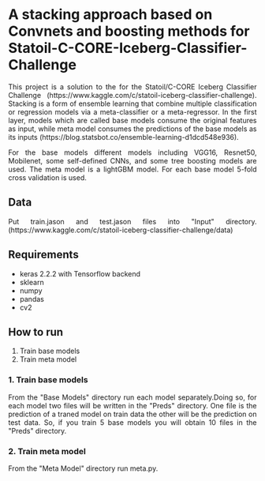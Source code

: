 # A stacking approach based on Convnets and boosting methods for Statoil-C-CORE-Iceberg-Classifier-Challenge

<p align="justify">This project is a solution to the for the Statoil/C-CORE Iceberg Classifier Challenge (https://www.kaggle.com/c/statoil-iceberg-classifier-challenge). Stacking is a form of ensemble learning that combine multiple classification or regression models via a meta-classifier or a meta-regressor. In the first layer, models which are called base models consume the original features as input, while meta model consumes the predictions of the base models as its inputs (https://blog.statsbot.co/ensemble-learning-d1dcd548e936). 

<p align="justify">For the base models different models including VGG16, Resnet50, Mobilenet, some self-defined CNNs, and some tree boosting models are used. The meta model is a lightGBM model. For each base model 5-fold cross validation is used.

## Data
<p align="justify">Put train.jason and test.jason files into "Input" directory. (https://www.kaggle.com/c/statoil-iceberg-classifier-challenge/data)

## Requirements

- keras 2.2.2 with Tensorflow backend
- sklearn
- numpy
- pandas
- cv2

## How to run

1. Train base models
2. Train meta model

### 1. Train base models
<p align="justify">From the "Base Models" directory run each model separately.Doing so, for each model two files will be written in the "Preds" directory. One file is the prediction of a traned model on train data the other will be the prediction on test data. So, if you train 5 base models you will obtain 10 files in the "Preds" directory.

### 2. Train meta model
From the "Meta Model" directory run meta.py. 
